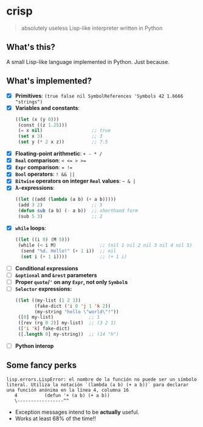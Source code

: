 # crisp
> absolutely useless Lisp-like interpreter written in Python
## What's this?
A small Lisp-like language implemented in Python. Just because.

## What's implemented?
- [x] **Primitives**: `(true false nil SymbolReferences 'Symbols 42 1.6666 "strings")`
- [x] **Variables and constants**:
  ```lisp
  ((let (x (y 0)))
   (const ((z 1.25)))
   (= x nil)                  ;; true
   (set x 3)                  ;; 3
   (set y (* 2 x z))          ;; 7.5
  ``` 
- [x] **Floating-point arithmetic**: `+ - * /`
- [x] **`Real` comparison**: `< <= > >=`
- [x] **`Expr` comparison**: `= !=`
- [x] **`Bool` operators**: `! && ||`
- [x] **`Bitwise` operators on integer `Real` values**: `~ & |`
- [x] **λ-expressions**: 
  ```lisp
  ((let ((add (lambda (a b) (+ a b)))))
   (add 3 2)                  ;; 5
   (defun sub (a b) (- a b))  ;; shorthand form
   (sub 5 3)                  ;; 2
  ```
- [x] **`while` loops**:
  ```lisp
  ((let ((i 0) (M 5)))
   (while (< i M)                ;; (nil 1 nil 2 nil 3 nil 4 nil 5)
    (send "%d. Hello!" (+ 1 i))  ;; nil
    (set i (+ 1 i))))            ;; (+ 1 i)
  ```
- [ ] **Conditional expressions**
- [ ] **`&optional` and `&rest` parameters**
- [ ] **Proper `quote`/`'` on any `Expr`, not only `Symbol`s**
- [ ] **`Selector` expressions:**
  ```lisp
  ((let ((my-list (1 2 3))
         (fake-dict ('i 0 'j 1 'k 2))
         (my-string "hello \"world\"!"))
   ([0] my-list)             ;; 1
   ([rev (rg 0 2)] my-list)  ;; (3 2 1)
   (['i 'k] fake-dict)
   ([.length 0] my-string))  ;; (14 "h")
  ```
- [ ] **Python interop**

## Some fancy perks
```
lisp.errors.LispError: el nombre de la función no puede ser un símbolo literal. Utiliza la notación `(lambda (a b) (+ a b))` para declarar una función anónima en la línea 4, columna 16
   4          (defun '+ (a b) (+ a b))
   \-----------------^^
```

- Exception messages intend to be __actually__ useful.
- Works at least 68% of the time!! 